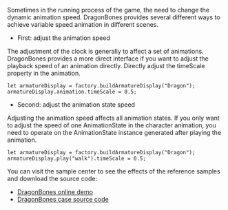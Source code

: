 Sometimes in the running process of the game, the need to change the dynamic animation speed. DragonBones provides several different ways to achieve variable speed animation in different scenes.

* First: adjust the animation speed

The adjustment of the clock is generally to affect a set of animations. DragonBones provides a more direct interface if you want to adjust the playback speed of an animation directly. Directly adjust the timeScale property in the animation.

```
let armatureDisplay = factory.buildArmatureDisplay("Dragon");
armatureDisplay.animation.timeScale = 0.5;
```

* Second: adjust the animation state speed

Adjusting the animation speed affects all animation states. If you only want to adjust the speed of one AnimationState in the character animation, you need to operate on the AnimationState instance generated after playing the animation.

```
let armatureDisplay = factory.buildArmatureDisplay("Dragon");
armatureDisplay.play("walk").timeScale = 0.5;
```

You can visit the sample center to see the effects of the reference samples and download the source code:
* [DragonBones online demo](http://dragonbones.com/demo/index.html)
* [DragonBones case source code](https://github.com/DragonBones/DragonBonesJS/tree/master/Egret/Demos)

 

